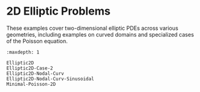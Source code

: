 # 2D Elliptic Problems

These examples cover two-dimensional elliptic PDEs across various geometries, including examples on curved domains and specialized cases of the Poisson equation.

```{toctree}
:maxdepth: 1

Elliptic2D
Elliptic2D-Case-2
Elliptic2D-Nodal-Curv
Elliptic2D-Nodal-Curv-Sinusoidal
Minimal-Poisson-2D
``` 
